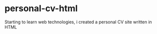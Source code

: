# personal-cv-html
Starting to learn web technologies, i created a personal CV site written in HTML
